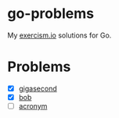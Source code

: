 # go-problems

My [exercism.io](http://exercism.io/) solutions for Go.

# Problems

- [X] [gigasecond](gigasecond)
- [X] [bob](bob)
- [ ] [acronym](acronym)
